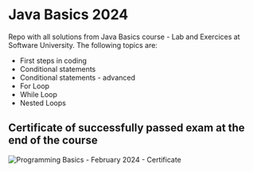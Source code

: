 # Java Basics 2024

Repo with all solutions from Java Basics course - Lab and Exercices at Software University. The following topics are:

- First steps in coding
- Conditional statements
- Conditional statements - advanced
- For Loop
- While Loop
- Nested Loops





## Certificate of successfully passed exam at the end of the course
![Programming Basics - February 2024 - Certificate](https://github.com/user-attachments/assets/6899a832-b97a-4405-ae4a-8d574d793371)
